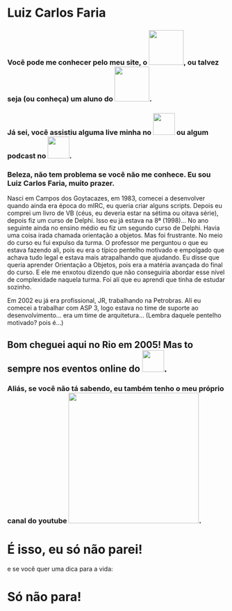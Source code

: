 # Luiz Carlos Faria


### Você pode me conhecer pelo meu site, o <img src="https://gago.io/wp-content/uploads/2018/07/logo-gago3-chumbo.png" width="80">, ou talvez seja (ou conheça) um aluno do <img src="https://dockerdefinitivo.com/wp-content/uploads/2019/12/logo-2-2-azul-e1576220349540-100x58.png" width="80">. 

### Já sei, você assistiu alguma live minha no  <img src="https://yt3.ggpht.com/a/AATXAJwWcWCcUbY3OwKSf9_WqQ7PDkp0BNMZXicB1wLP_A=s100-c-k-c0xffffffff-no-rj-mo" width="50"> ou algum podcast no <img src="https://devshow.com.br/wp-content/uploads/2019/02/logo.jpg" width="50">.

### Beleza, não tem problema se você não me conhece. Eu sou Luiz Carlos Faria, muito prazer. 

Nasci em Campos dos Goytacazes, em 1983, comecei a desenvolver quando ainda era época do mIRC, eu queria criar alguns scripts. Depois eu comprei um livro de VB (céus, eu deveria estar na sétima ou oitava série), depois fiz um curso de Delphi. Isso eu já estava na 8ª (1998)... No ano seguinte ainda no ensino médio eu fiz um segundo curso de Delphi. Havia uma coisa irada chamada orientação a objetos. Mas foi frustrante. No meio do curso eu fui expulso da turma. O professor me perguntou o que eu estava fazendo ali, pois eu era o típico pentelho motivado e empolgado que achava tudo legal e estava mais atrapalhando que ajudando. Eu disse que queria aprender Orientação a Objetos, pois era a matéria avançada do final do curso. E ele me enxotou dizendo que não conseguiria abordar esse nível de complexidade naquela turma. Foi alí que eu aprendi que tinha de estudar sozinho.

Em 2002 eu já era profissional, JR, trabalhando na Petrobras. Alí eu comecei a trabalhar com ASP 3, logo estava no time de suporte ao desenvolvimento... era um time de arquitetura... (Lembra daquele pentelho motivado? pois é...)

## Bom cheguei aqui no Rio em 2005! Mas to sempre nos eventos online do <img src="https://gago.io/wp-content/uploads/2019/06/meetup-dotnetsp.png" width="50">.

### Aliás, se você não tá sabendo, eu também tenho o meu próprio canal do youtube <img src="https://gago.io/wp-content/uploads/2020/08/subscribe-curto.gif" width="300">.

# É isso, eu só não parei!

e se você quer uma dica para a vida:

# Só não para!
